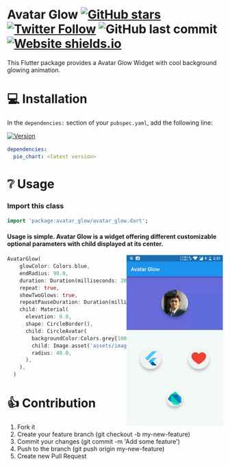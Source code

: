 # Avatar Glow [![GitHub stars](https://img.shields.io/github/stars/apgapg/avatar_glow.svg?style=social)](https://github.com/apgapg/avatar_glow) [![Twitter Follow](https://img.shields.io/twitter/url/https/@ayushpgupta.svg?style=social)](https://twitter.com/ayushpgupta) ![GitHub last commit](https://img.shields.io/github/last-commit/apgapg/avatar_glow.svg) [![Website shields.io](https://img.shields.io/website-up-down-green-red/http/shields.io.svg)](https://play.google.com/store/apps/details?id=com.coddu.flutterprofile)

This Flutter package provides a Avatar Glow Widget with cool background glowing animation.

# 💻 Installation
In the `dependencies:` section of your `pubspec.yaml`, add the following line:

[![Version](https://img.shields.io/pub/v/avatar_glow.svg)](https://pub.dartlang.org/packages/avatar_glow)

```yaml
dependencies:
  pie_chart: <latest version>
```

# ❔ Usage

### Import this class

```dart
import 'package:avatar_glow/avatar_glow.dart';
```

#### Usage is simple. Avatar Glow is a widget offering different customizable optional parameters with child displayed at its center.

<img src="https://raw.githubusercontent.com/apgapg/avatar_glow/master/src/app.gif" align = "right" height = "400" alt="PieChart">

```dart
AvatarGlow(
    glowColor: Colors.blue,
    endRadius: 90.0,
    duration: Duration(milliseconds: 2000),
    repeat: true,
    showTwoGlows: true,
    repeatPauseDuration: Duration(milliseconds: 100),
    child: Material(
      elevation: 8.0,
      shape: CircleBorder(),
      child: CircleAvatar(
        backgroundColor:Colors.grey[100] ,
        child: Image.asset('assets/images/flutter.png',height: 60,),
        radius: 40.0,
      ),
    ),
  )
```

# 👍 Contribution
1. Fork it
2. Create your feature branch (git checkout -b my-new-feature)
3. Commit your changes (git commit -m 'Add some feature')
4. Push to the branch (git push origin my-new-feature)
5. Create new Pull Request

